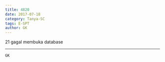 ```yaml
---
title: 4820
date: 2017-07-18
category: Tanya-SC
tags: E-SPT
author: GK
---
```


21 gagal membuka database

---



`GK`
